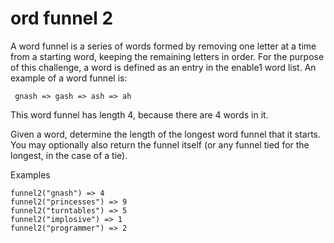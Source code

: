 # ord funnel 2

A word funnel is a series of words formed by removing one letter at a time from a starting word, keeping the remaining letters in order. For the purpose of this challenge, a word is defined as an entry in the enable1 word list. An example of a word funnel is:

``` gnash => gash => ash => ah```

This word funnel has length 4, because there are 4 words in it.

Given a word, determine the length of the longest word funnel that it starts. You may optionally also return the funnel itself (or any funnel tied for the longest, in the case of a tie).

Examples
```
funnel2("gnash") => 4
funnel2("princesses") => 9
funnel2("turntables") => 5
funnel2("implosive") => 1
funnel2("programmer") => 2
```

